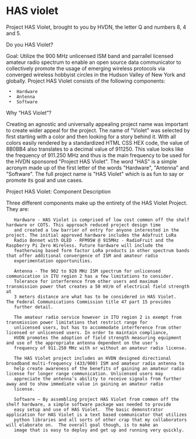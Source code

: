 # HAS violet
Project HAS Violet, brought to you by HVDN, the letter Q and numbers 8, 4 and 5. 

Do you HAS Violet?

Goal: Utilize the 900 MHz unlicensed ISM band and parrallel licensed amateur radio spectrum to enable an open source data communicator to collectively promote the usage of emerging wireless protocols via converged wireless hobbyist circles in the Hudson Valley of New York and globally. Project HAS Violet consists of the following components:

     •	Hardware
     •	Antenna
     •	Software
     
Why “HAS Violet”?

Creating an agnostic and universally appealing project name was important to create wider appeal for the project. The name of "Violet" was selected by first starting with a color and then looking for a story behind it. With all colors easily rendered by a standardized HTML CSS HEX code, the value of 8B0BB4 also translates to a decimal value of 911250. This value looks like the frequency of 911.250 MHz and thus is the main frequency to be used for the HVDN sponsored "Project HAS Violet".  The word "HAS" is a simple acronym made up of the first letter of the words "Hardware", "Antenna" and "Software". The full project name is "HAS Violet" which is as fun to say or promote its goal and use cases.

Project HAS Violet: Component Description

Three different components make up the entirety of the HAS Violet Project. They are: 

       Hardware - HAS Violet is comprised of low cost common off the shelf hardware or COTS. This approach reduced project design time   
       and created a low barrier of entry for anyone interested in the project. The initial approved hardware includes the Adafruit LoRa 
       Radio Bonnet with OLED - RFM95W @ 915MHz - RadioFruit and the Raspberry Pi Zero Wireless. Future hardware will include the 
       featherwing based form factor LoRa products in other spectrum bands that offer additional convergence of ISM and amateur radio 
       experimentation opportunities.

       Antenna - The 902 to 928 MHz ISM spectrum for unlicensed communication in ITU region 2 has a few limitations to consider.    
       Tolerance for interference from other users and maximum transmission power that creates a 50 mV/m of electrical field strength at 
       3 meters distance are what has to be considered in HAS Violet.   The Federal Communications Commission title 47 part 15 provides 
       further detail.
       
       The amateur radio service however in ITU region 2 is exempt from transmission power limitations that restrict range for    
       unlicensed users, but has to accommodate interference from other licensed or unlicensed users. In order to maintain compliance, 
       HVDN promotes the adoption of field strength measuring equipment and use of the appropriate antenna dependent on the user’s 
       frequency of 911.250 MHz with or without an amateur radio license.
       
       The HAS Violet project includes an HVDN designed directional broadband multi-frequency (433/900) ISM and amateur radio antenna to
       help create awareness of the benefits of gaining an amateur radio license for longer range communication. Unlicensed users may  
       appreciate the antenna’s ability to receive signals from further away and to show immediate value in gaining an amateur radio 
       license.
       
       Software – By assembling project HAS Violet from common off the shelf hardware, a simple software package was needed to provide  
       easy setup and use of HAS Violet.  The basic demonstrator application for HAS Violet is a text based communicator that utilizes  
       python libraries and all sorts of other crap that my collaborators will elaborate on.  The overall goal though, is to make an 
       image that is easy to deploy and get up and running very quickly.
